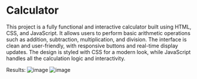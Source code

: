 # Calculator

This project is a fully functional and interactive calculator built using HTML, CSS, and JavaScript. It allows users to perform basic arithmetic operations such as addition, subtraction, multiplication, and division. The interface is clean and user-friendly, with responsive buttons and real-time display updates. The design is styled with CSS for a modern look, while JavaScript handles all the calculation logic and interactivity.

Results: 
![image](https://github.com/user-attachments/assets/743f9c8a-eeb3-4d5b-a096-3ccc68ff7474)
![image](https://github.com/user-attachments/assets/a01c559a-15c1-4fef-8824-ad447722629a)
